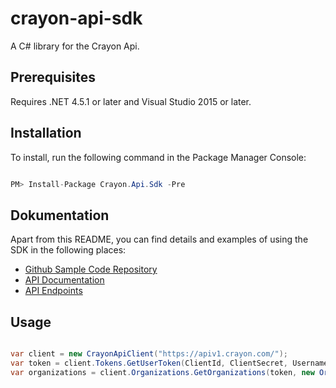 # crayon-api-sdk

A C# library for the Crayon Api.

## Prerequisites

Requires .NET 4.5.1 or later and Visual Studio 2015 or later.

## Installation
To install, run the following command in the Package Manager Console:
````csharp

PM> Install-Package Crayon.Api.Sdk -Pre

````

## Dokumentation
Apart from this README, you can find details and examples of using the SDK in the following places:  

- [Github Sample Code Repository](https://github.com/CrayonGroup/crayon-api-sdk-samples)
- [API Documentation](https://apidocs.crayon.com/) 
- [API Endpoints](https://apiv1.crayon.com/docs/) 

## Usage
````csharp

var client = new CrayonApiClient("https://apiv1.crayon.com/");
var token = client.Tokens.GetUserToken(ClientId, ClientSecret, Username, Password).GetData().AccessToken;
var organizations = client.Organizations.GetOrganizations(token, new OrganizationFilter()).GetData()
            
````
